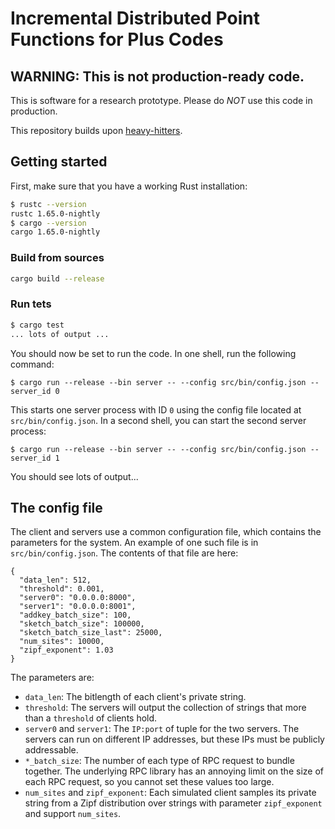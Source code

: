 # Incremental Distributed Point Functions for Plus Codes
## WARNING: This is not production-ready code.

This is software for a research prototype. Please
do *NOT* use this code in production.

This repository builds upon [heavy-hitters](https://github.com/henrycg/heavyhitters).

## Getting started
First, make sure that you have a working Rust installation:

```bash
$ rustc --version   
rustc 1.65.0-nightly
$ cargo --version
cargo 1.65.0-nightly
```

### Build from sources
```bash
cargo build --release
```

### Run tets
```bash
$ cargo test
... lots of output ...
```

You should now be set to run the code. In one shell, run the following command:

```
$ cargo run --release --bin server -- --config src/bin/config.json --server_id 0
```

This starts one server process with ID `0` using the config file located at `src/bin/config.json`. In a second shell, you can start the second server process:

```
$ cargo run --release --bin server -- --config src/bin/config.json --server_id 1
```

You should see lots of output...

## The config file

The client and servers use a common configuration file, which contains the parameters for the system. An example of one such file is in `src/bin/config.json`. The contents of that file are here:

```
{
  "data_len": 512,
  "threshold": 0.001,
  "server0": "0.0.0.0:8000",
  "server1": "0.0.0.0:8001",
  "addkey_batch_size": 100,
  "sketch_batch_size": 100000,
  "sketch_batch_size_last": 25000,
  "num_sites": 10000,
  "zipf_exponent": 1.03
}
```

The parameters are:

* `data_len`: The bitlength of each client's private string.
* `threshold`: The servers will output the collection of strings that more than a `threshold` of clients hold.
* `server0` and `server1`: The `IP:port` of tuple for the two servers. The servers can run on different IP addresses, but these IPs must be publicly addressable.
* `*_batch_size`: The number of each type of RPC request to bundle together. The underlying RPC library has an annoying limit on the size of each RPC request, so you cannot set these values too large.
* `num_sites` and `zipf_exponent`: Each simulated client samples its private string from a Zipf distribution over strings with parameter `zipf_exponent` and support `num_sites`.

